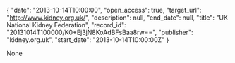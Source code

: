 {
  "date": "2013-10-14T10:00:00", 
  "open_access": true, 
  "target_url": "http://www.kidney.org.uk/", 
  "description": null, 
  "end_date": null, 
  "title": "UK National Kidney Federation", 
  "record_id": "20131014T100000/K0+Ej3jN8KoAdBFsBaa8rw==", 
  "publisher": "kidney.org.uk", 
  "start_date": "2013-10-14T10:00:00Z"
}

None
